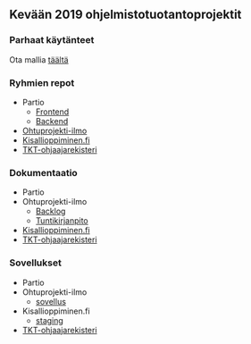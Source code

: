 ## Kevään 2019 ohjelmistotuotantoprojektit

### Parhaat käytänteet

Ota mallia [täältä](https://github.com/ohtu-ohjaajat/OhTuHistory/blob/master/reference.md)

### Ryhmien repot

- Partio
  - [Frontend](https://github.com/partio-scout/tosu-frontend)
  - [Backend](https://github.com/partio-scout/tosu-backend-node)
- [Ohtuprojekti-ilmo](https://github.com/ohtuprojekti-ilmo)
- [Kisallioppiminen.fi](https://github.com/Matikkaprojekti)
- [TKT-ohjaajarekisteri](https://github.com/TKT-ohjaajarekisteri)

### Dokumentaatio

- Partio
- Ohtuprojekti-ilmo
  - [Backlog](https://docs.google.com/spreadsheets/d/1205Vjsr9tYh99stufyOv2tWTvFBVQ1rwzXtABFH2EsI/edit?usp=sharing)
  - [Tuntikirjanpito](https://docs.google.com/spreadsheets/d/1uagIAAlsbgqUgsZ5_jsUPeGgxEzarq86cyLeBCV282E/edit?usp=sharing)
- [Kisallioppiminen.fi](https://docs.google.com/spreadsheets/d/e/2PACX-1vRPtzcQTtghurkIFXZ38BT5HgzWY6mAbIIx0y8FKe3SPWxwXvilJqsDdFW4aE9DMEN7EuQZhJhZ7NPl/pubhtml)
- [TKT-ohjaajarekisteri](https://github.com/TKT-ohjaajarekisteri/TKT-ohjaajarekisteri-front/tree/master/documentation)

### Sovellukset

- Partio
- Ohtuprojekti-ilmo
  - [sovellus](https://studies.cs.helsinki.fi/projekti/)
- Kisallioppiminen.fi
  - [staging](https://matikkaprojekti.github.io/kisallioppiminen-staging/)
- [TKT-ohjaajarekisteri](https://tkt-ohjaajarekisteri-front.herokuapp.com/)
